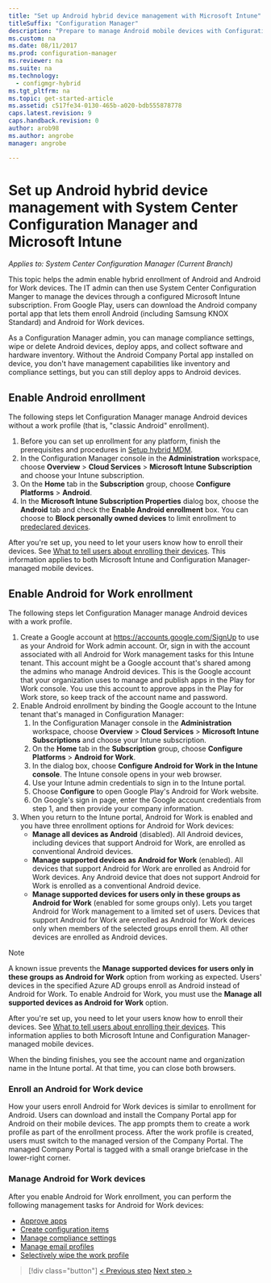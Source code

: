 ```yaml
---
title: "Set up Android hybrid device management with Microsoft Intune"
titleSuffix: "Configuration Manager"
description: "Prepare to manage Android mobile devices with Configuration Manager and Intune."
ms.custom: na
ms.date: 08/11/2017
ms.prod: configuration-manager
ms.reviewer: na
ms.suite: na
ms.technology:
  - configmgr-hybrid
ms.tgt_pltfrm: na
ms.topic: get-started-article
ms.assetid: c517fe34-0130-465b-a020-bdb555878778
caps.latest.revision: 9
caps.handback.revision: 0
author: arob98
ms.author: angrobe
manager: angrobe

---
```

# Set up Android hybrid device management with System Center Configuration Manager and Microsoft Intune

*Applies to: System Center Configuration Manager (Current Branch)*

This topic helps the admin enable hybrid enrollment of Android and Android for Work devices. The IT admin can then use System Center Configuration Manger to manage the devices through a configured Microsoft Intune subscription. From Google Play, users can download the Android company portal app that lets them enroll Android (including Samsung KNOX Standard) and Android for Work devices.

As a Configuration Manager admin, you can manage compliance settings, wipe or delete Android devices, deploy apps, and collect software and hardware inventory. Without the Android Company Portal app installed on device, you don't have management capabilities like inventory and compliance settings, but you can still deploy apps to Android devices.  

## Enable Android enrollment  
The following steps let Configuration Manager manage Android devices without a work profile (that is, "classic Android" enrollment).

1. Before you can set up enrollment for any platform, finish the prerequisites and procedures in [Setup hybrid MDM](setup-hybrid-mdm.md).  
2. In the Configuration Manager console in the **Administration** workspace, choose **Overview** > **Cloud Services** > **Microsoft Intune Subscription** and choose your Intune subscription.  
3. On the **Home** tab in the **Subscription** group, choose **Configure Platforms** > **Android**.  
4. In the **Microsoft Intune Subscription Properties** dialog box, choose the **Android** tab and check the **Enable Android enrollment** box. You can choose to **Block personally owned devices** to limit enrollment to [predeclared devices](predeclare-devices-with-hardware-id.md).

 After you're set up, you need to let your users know how to enroll their devices. See [What to tell users about enrolling their devices](https://docs.microsoft.com/intune/end-user-educate). This information applies to both Microsoft Intune and Configuration Manager-managed mobile devices.

## Enable Android for Work enrollment
The following steps let Configuration Manager manage Android devices with a work profile.

1. Create a Google account at https://accounts.google.com/SignUp to use as your Android for Work admin account. Or, sign in with the account associated with all Android for Work management tasks for this Intune tenant. This account might be a Google account that's shared among the admins who manage Android devices. This is the Google account that your organization uses to manage and publish apps in the Play for Work console. You use this account to approve apps in the Play for Work store, so keep track of the account name and password.
2. Enable Android enrollment by binding the Google account to the Intune tenant that's managed in Configuration Manager:
   1. In the Configuration Manager console in the **Administration** workspace, choose **Overview** > **Cloud Services** > **Microsoft Intune Subscriptions** and choose your Intune subscription.
   2. On the **Home** tab in the **Subscription** group, choose **Configure Platforms** > **Android for Work**.
   3. In the dialog box, choose **Configure Android for Work in the Intune console**. The Intune console opens in your web browser.
   4. Use your Intune admin credentials to sign in to the Intune portal.
   5. Choose **Configure** to open Google Play's Android for Work website.
   6. On Google's sign in page, enter the Google account credentials from step 1, and then provide your company information.
3. When you return to the Intune portal, Android for Work is enabled and you have three enrollment options for Android for Work devices:
   - **Manage all devices as Android** (disabled). All Android devices, including devices that support Android for Work, are enrolled as conventional Android devices.
   - **Manage supported devices as Android for Work** (enabled). All devices that support Android for Work are enrolled as Android for Work devices. Any Android device that does not support Android for Work is enrolled as a conventional Android device.
   - **Manage supported devices for users only in these groups as Android for Work** (enabled for some groups only). Lets you target Android for Work management to a limited set of users. Devices that support Android for Work are enrolled as Android for Work devices only when members of the selected groups enroll them. All other devices are enrolled as Android devices.

> [!NOTE]
> A known issue prevents the **Manage supported devices for users only in these groups as Android for Work** option from working as expected. Users' devices in the specified Azure AD groups enroll as Android instead of Android for Work. To enable Android for Work, you must use the **Manage all supported devices as Android for Work** option.


After you're set up, you need to let your users know how to enroll their devices. See [What to tell users about enrolling their devices](https://docs.microsoft.com/intune/deploy-use/what-to-tell-your-end-users-about-using-microsoft-intune). This information applies to both Microsoft Intune and Configuration Manager-managed mobile devices.

When the binding finishes, you see the account name and organization name in the Intune portal. At that time, you can close both browsers.

### Enroll an Android for Work device
How your users enroll Android for Work devices is similar to enrollment for Android. Users can download and install the Company Portal app for Android on their mobile devices. The app prompts them to create a work profile as part of the enrollment process. After the work profile is created, users must switch to the managed version of the Company Portal. The managed Company Portal is tagged with a small orange briefcase in the lower-right corner.

### Manage Android for Work devices
After you enable Android for Work enrollment, you can perform the following management tasks for Android for Work devices:
- [Approve apps](/sccm/mdm/deploy-use/creating-android-applications#approve-and-deploy-android-for-work-apps)
- [Create configuration items](/sccm/mdm/deploy-use/create-configuration-items-for-android-for-work-devices-managed-without-the-client)
- [Manage compliance settings](/sccm/mdm/deploy-use/create-configuration-items-for-android-for-work-devices-managed-without-the-client)
- [Manage email profiles](/sccm/mdm/deploy-use/create-exchange-activesync-profiles)
- [Selectively wipe the work profile](/sccm/mdm/deploy-use/wipe-lock-reset-devices#selective-wipe)

> [!div class="button"]
[< Previous step](create-service-connection-point.md)  [Next step >](set-up-additional-management.md)
